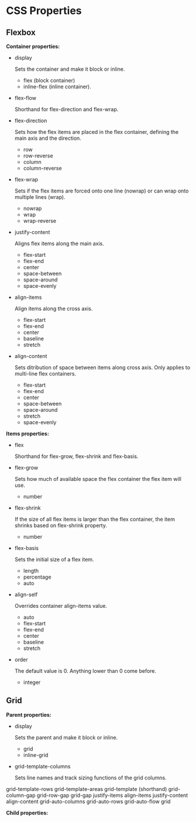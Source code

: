 # CSS Properties

## Flexbox

**Container properties:**

- display

  Sets the container and make it block or inline.

  - flex (block container)
  - inline-flex (inline container).

- flex-flow

  Shorthand for flex-direction and flex-wrap.

- flex-direction

  Sets how the flex items are placed in the flex container, defining the main axis and the direction.

  - row
  - row-reverse
  - column
  - column-reverse

- flex-wrap

  Sets if the flex items are forced onto one line (nowrap) or can wrap onto multiple lines (wrap).

  - nowrap
  - wrap
  - wrap-reverse

- justify-content

  Aligns flex items along the main axis.

  - flex-start
  - flex-end
  - center
  - space-between
  - space-around
  - space-evenly

- align-items

  Align items along the cross axis.

  - flex-start
  - flex-end
  - center
  - baseline
  - stretch

- align-content

  Sets ditribution of space between items along cross axis. Only applies to multi-line flex containers.

  - flex-start
  - flex-end
  - center
  - space-between
  - space-around
  - stretch
  - space-evenly

**Items properties:**

- flex

  Shorthand for flex-grow, flex-shrink and flex-basis.

- flex-grow

  Sets how much of available space the flex container the flex item will use.

  - number

- flex-shrink

  If the size of all flex items is larger than the flex container, the item shrinks based on flex-shrink property.

  - number

- flex-basis

  Sets the initial size of a flex item.

  - length
  - percentage
  - auto

- align-self

  Overrides container align-items value.

  - auto
  - flex-start
  - flex-end
  - center
  - baseline
  - stretch

- order

  The default value is 0. Anything lower than 0 come before.

  - integer

## Grid

**Parent properties:**

- display

  Sets the parent and make it block or inline.

  - grid
  - inline-grid

- grid-template-columns

  Sets line names and track sizing functions of the grid columns.


grid-template-rows
grid-template-areas
grid-template (shorthand)
grid-column-gap
grid-row-gap
grid-gap
justify-items
align-items
justify-content
align-content
grid-auto-columns
grid-auto-rows
grid-auto-flow
grid

**Child properties:**
